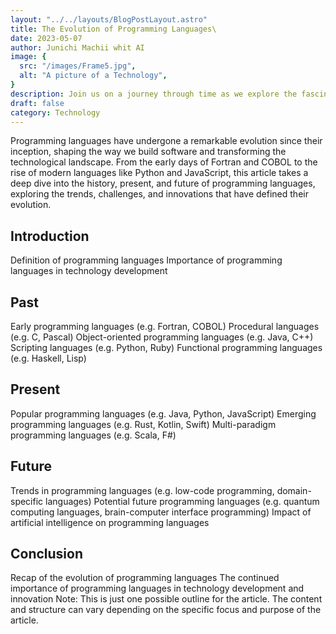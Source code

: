 ```yaml
---
layout: "../../layouts/BlogPostLayout.astro"
title: The Evolution of Programming Languages\
date: 2023-05-07
author: Junichi Machii whit AI
image: {
  src: "/images/Frame5.jpg",
  alt: "A picture of a Technology",
}
description: Join us on a journey through time as we explore the fascinating evolution of programming languages, from their humble beginnings to the cutting-edge languages of today and the potential languages of tomorrow. Discover the key paradigms and trends that have shaped their development, and gain insights into how these languages continue to shape the world of technology and innovation.
draft: false
category: Technology
---
```


Programming languages have undergone a remarkable evolution since their inception, shaping the way we build software and transforming the technological landscape. From the early days of Fortran and COBOL to the rise of modern languages like Python and JavaScript, this article takes a deep dive into the history, present, and future of programming languages, exploring the trends, challenges, and innovations that have defined their evolution.

## Introduction
Definition of programming languages
Importance of programming languages in technology development
## Past
Early programming languages (e.g. Fortran, COBOL)
Procedural languages (e.g. C, Pascal)
Object-oriented programming languages (e.g. Java, C++)
Scripting languages (e.g. Python, Ruby)
Functional programming languages (e.g. Haskell, Lisp)
## Present
Popular programming languages (e.g. Java, Python, JavaScript)
Emerging programming languages (e.g. Rust, Kotlin, Swift)
Multi-paradigm programming languages (e.g. Scala, F#)
## Future
Trends in programming languages (e.g. low-code programming, domain-specific languages)
Potential future programming languages (e.g. quantum computing languages, brain-computer interface programming)
Impact of artificial intelligence on programming languages
## Conclusion
Recap of the evolution of programming languages
The continued importance of programming languages in technology development and innovation
Note: This is just one possible outline for the article. The content and structure can vary depending on the specific focus and purpose of the article.